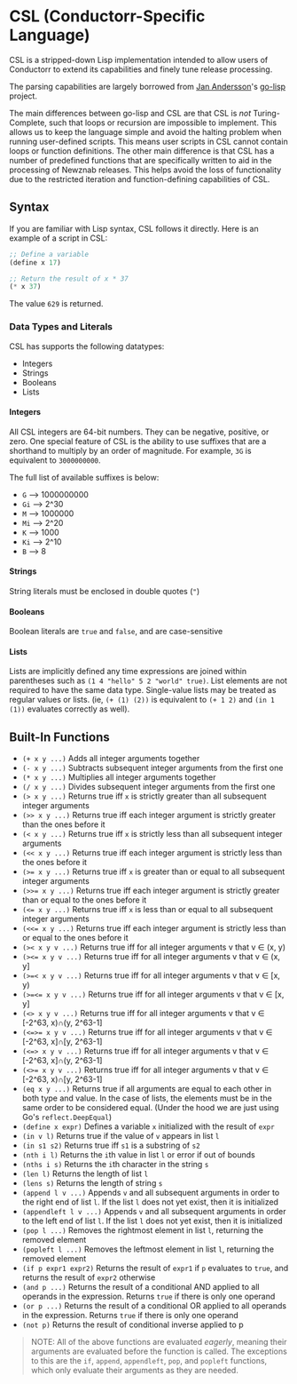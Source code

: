 # CSL (Conductorr-Specific Language)

CSL is a stripped-down Lisp implementation intended to allow users of Conductorr to extend its capabilities and finely tune release processing.

The parsing capabilities are largely borrowed from [Jan Andersson](https://github.com/janne)'s [go-lisp](https://github.com/janne/go-lisp) project.

The main differences between go-lisp and CSL are that CSL is *not* Turing-Complete, such that loops or recursion are impossible to implement. This allows us to keep the language simple and avoid the halting problem when running user-defined scripts. This means user scripts in CSL cannot contain loops or function definitions. The other main difference is that CSL has a number of predefined functions that are specifically written to aid in the processing of Newznab releases. This helps avoid the loss of functionality due to the restricted iteration and function-defining capabilities of CSL.

## Syntax

If you are familiar with Lisp syntax, CSL follows it directly. Here is an example of a script in CSL:

```lisp
;; Define a variable
(define x 17)

;; Return the result of x * 37
(* x 37)
```
The value `629` is returned.

### Data Types and Literals

CSL has supports the following datatypes:
- Integers
- Strings
- Booleans
- Lists

#### Integers

All CSL integers are 64-bit numbers. They can be negative, positive, or zero. One special feature of CSL is the ability to use suffixes that are a shorthand to multiply by an order of magnitude. For example, `3G` is equivalent to `3000000000`.

The full list of available suffixes is below:
- `G` --> 1000000000
- `Gi` --> 2^30
- `M` --> 1000000
- `Mi` --> 2^20
- `K` --> 1000
- `Ki` --> 2^10
- `B` --> 8

#### Strings

String literals must be enclosed in double quotes (`"`)

#### Booleans

Boolean literals are `true` and `false`, and are case-sensitive

#### Lists

Lists are implicitly defined any time expressions are joined within parentheses such as `(1 4 "hello" 5 2 "world" true)`. List elements are not required to have the same data type. Single-value lists may be treated as regular values or lists. (ie, `(+ (1) (2))` is equivalent to `(+ 1 2)` and `(in 1 (1))` evaluates correctly as well).

## Built-In Functions

- `(+ x y ...)` Adds all integer arguments together
- `(- x y ...)` Subtracts subsequent integer arguments from the first one
- `(* x y ...)` Multiplies all integer arguments together
- `(/ x y ...)` Divides subsequent integer arguments from the first one
- `(> x y ...)` Returns true iff `x` is strictly greater than all subsequent integer arguments
- `(>> x y ...)` Returns true iff each integer argument is strictly greater than the ones before it
- `(< x y ...)`  Returns true iff `x` is strictly less than all subsequent integer arguments
- `(<< x y ...)` Returns true iff each integer argument is strictly less than the ones before it
- `(>= x y ...)`  Returns true iff `x` is greater than or equal to all subsequent integer arguments
- `(>>= x y ...)` Returns true iff each integer argument is strictly greater than or equal to the ones before it
- `(<= x y ...)`  Returns true iff `x` is less than or equal to all subsequent integer arguments
- `(<<= x y ...)` Returns true iff each integer argument is strictly less than or equal to the ones before it
- `(>< x y v ...)` Returns true iff for all integer arguments v that v ∈ (x, y)
- `(><= x y v ...)` Returns true iff for all integer arguments v that v ∈ (x, y]
- `(>=< x y v ...)` Returns true iff for all integer arguments v that v ∈ [x, y)
- `(>=<= x y v ...)` Returns true iff for all integer arguments v that v ∈ [x, y]
- `(<> x y v ...)` Returns true iff for all integer arguments v that v ∈ [-2^63, x)∩(y, 2^63-1]
- `(<=>= x y v ...)` Returns true iff for all integer arguments v that v ∈ [-2^63, x]∩[y, 2^63-1]
- `(<=> x y v ...)` Returns true iff for all integer arguments v that v ∈ [-2^63, x]∩(y, 2^63-1]
- `(<>= x y v ...)` Returns true iff for all integer arguments v that v ∈ [-2^63, x)∩[y, 2^63-1]
- `(eq x y ...)` Returns true if all arguments are equal to each other in both type and value. In the case of lists, the elements must be in the same order to be considered equal. (Under the hood we are just using Go's `reflect.DeepEqual`)
- `(define x expr)` Defines a variable `x` initialized with the result of `expr`
- `(in v l)` Returns true if the value of `v` appears in list `l`
- `(in s1 s2)` Returns true iff `s1` is a substring of `s2`
- `(nth i l)` Returns the `i`th value in list `l` or error if out of bounds 
- `(nths i s)` Returns the `i`th character in the string `s`
- `(len l)` Returns the length of list `l`
- `(lens s)` Returns the length of string `s`
- `(append l v ...)` Appends `v` and all subsequent arguments in order to the right end of list `l`. If the list `l` does not yet exist, then it is initialized
- `(appendleft l v ...)` Appends `v` and all subsequent arguments in order to the left end of list `l`. If the list `l` does not yet exist, then it is initialized
- `(pop l ...)` Removes the rightmost element in list `l`, returning the removed element
- `(popleft l ...)` Removes the leftmost element in list `l`, returning the removed element
- `(if p expr1 expr2)` Returns the result of `expr1` if `p` evaluates to `true`, and returns the result of `expr2` otherwise
- `(and p ...)` Returns the result of a conditional AND applied to all operands in the expression. Returns `true` if there is only one operand
- `(or p ...)` Returns the result of a conditional OR applied to all operands in the expression. Returns `true` if there is only one operand
- `(not p)` Returns the result of conditional inverse applied to p

> NOTE: All of the above functions are evaluated *eagerly*, meaning their arguments are evaluated before the function is called. The exceptions to this are the `if`, `append`, `appendleft`, `pop`, and `popleft` functions, which only evaluate their arguments as they are needed.
